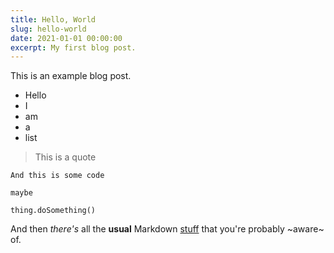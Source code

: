 ```yaml
---
title: Hello, World
slug: hello-world
date: 2021-01-01 00:00:00
excerpt: My first blog post.
---
```


This is an example blog post.

- Hello
- I
- am 
- a
- list

> This is a quote

```
And this is some code

maybe

thing.doSomething()
```

And then *there's* all the **usual** Markdown [stuff](#) that you're probably ~aware~ of.